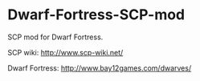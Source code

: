 Dwarf-Fortress-SCP-mod
======================

SCP mod for Dwarf Fortress.

SCP wiki: http://www.scp-wiki.net/

Dwarf Fortress: http://www.bay12games.com/dwarves/
